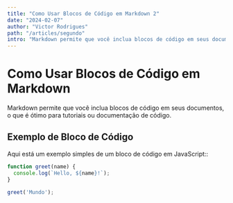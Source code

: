 ```yaml
---
title: "Como Usar Blocos de Código em Markdown 2"
date: "2024-02-07"
author: "Victor Rodrigues"
path: "/articles/segundo"
intro: "Markdown permite que você inclua blocos de código em seus documentos, o que é ótimo para tutoriais ou documentação de código."
---
```


# Como Usar Blocos de Código em Markdown

Markdown permite que você inclua blocos de código em seus documentos, o que é ótimo para tutoriais ou documentação de código.

## Exemplo de Bloco de Código

Aqui está um exemplo simples de um bloco de código em JavaScript::

```javascript
function greet(name) {
  console.log(`Hello, ${name}!`);
}

greet('Mundo');

